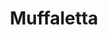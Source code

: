 ---
layout: post
title: "Muffaletta"
categories: jekyll
images: [muffaletta1.jpg]
latlong: [29.958636, -90.060937]
---